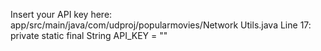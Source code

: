 Insert your API key here: app/src/main/java/com/udproj/popularmovies/Network Utils.java
Line 17: private static final String API_KEY = ""
